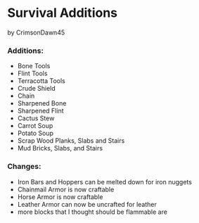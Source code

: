 # Survival Additions
by CrimsonDawn45

### Additions:
- Bone Tools
- Flint Tools
- Terracotta Tools
- Crude Shield
- Chain
- Sharpened Bone
- Sharpened Flint
- Cactus Stew
- Carrot Soup
- Potato Soup
- Scrap Wood Planks, Slabs and Stairs
- Mud Bricks, Slabs, and Stairs

### Changes:
- Iron Bars and Hoppers can be melted down for iron nuggets
- Chainmail Armor is now craftable
- Horse Armor is now craftable
- Leather Armor can now be uncrafted for leather
- more blocks that I thought should be flammable are